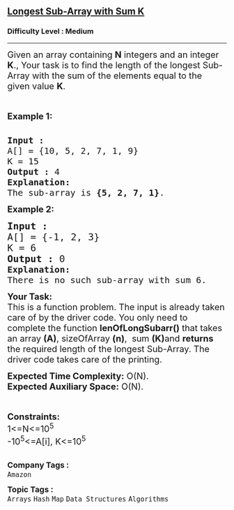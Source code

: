 <h2><a href="https://www.geeksforgeeks.org/problems/longest-sub-array-with-sum-k0809/1?utm_source=gfg&utm_medium=article&utm_campaign=bottom_sticky_on_article">Longest Sub-Array with Sum K</a></h2><h3>Difficulty Level : Medium</h3><hr><div class="problems_problem_content__Xm_eO"><p><span style="font-size:20px">Given an array containing <strong>N</strong> integers and an integer <strong>K</strong>., Your task is to find the length of the longest Sub-Array with the sum of the elements equal to the given value <strong>K</strong>. </span></p>

<p>&nbsp;</p>

<p><span style="font-size:20px"><strong>Example 1:</strong></span><br>
&nbsp;</p>

<pre><span style="font-size:20px"><strong>Input :
</strong>A[] = {10, 5, 2, 7, 1, 9</span><span style="font-size:20px">}
K = 15
<strong>Output :</strong> 4
<strong>Explanation:
</strong>The sub-array is <strong>{5, 2, 7, 1}</strong>.
</span></pre>

<p><strong><span style="font-size:20px">Example 2:</span></strong></p>

<pre><span style="font-size:22px"><strong>Input :</strong> 
A[] = {-1, 2, 3}
K = 6</span>
<span style="font-size:22px"><strong>Output :</strong> 0
</span><span style="font-size:20px"><strong>Explanation: 
</strong></span><span style="font-size:20px">There is no such sub-array with sum 6.</span>
</pre>

<p><span style="font-size:20px"><strong>Your Task:</strong><br>
This is a function problem. The input is already taken care of by the driver code. You only need to complete the function <strong>lenOfLongSubarr()</strong> that takes an array <strong>(A)</strong>, sizeOfArray <strong>(n)</strong>,&nbsp; sum&nbsp;<strong>(K)</strong>and <strong>returns</strong> the required length of the longest Sub-Array</span><span style="font-size:20px">. The driver code takes care of the printing.</span></p>

<p><span style="font-size:20px"><strong>Expected Time Complexity:</strong>&nbsp;O(N).<br>
<strong>Expected Auxiliary Space:</strong>&nbsp;O(N).</span></p>

<p>&nbsp;</p>

<p><span style="font-size:20px"><strong>Constraints:</strong></span><br>
<span style="font-size:20px">1&lt;=N&lt;=10<sup>5</sup></span><br>
<span style="font-size:20px">-10<sup>5</sup>&lt;=A[i], K&lt;=10<sup>5</sup></span><br>
&nbsp;</p>
</div><p><span style=font-size:18px><strong>Company Tags : </strong><br><code>Amazon</code>&nbsp;<br><p><span style=font-size:18px><strong>Topic Tags : </strong><br><code>Arrays</code>&nbsp;<code>Hash</code>&nbsp;<code>Map</code>&nbsp;<code>Data Structures</code>&nbsp;<code>Algorithms</code>&nbsp;